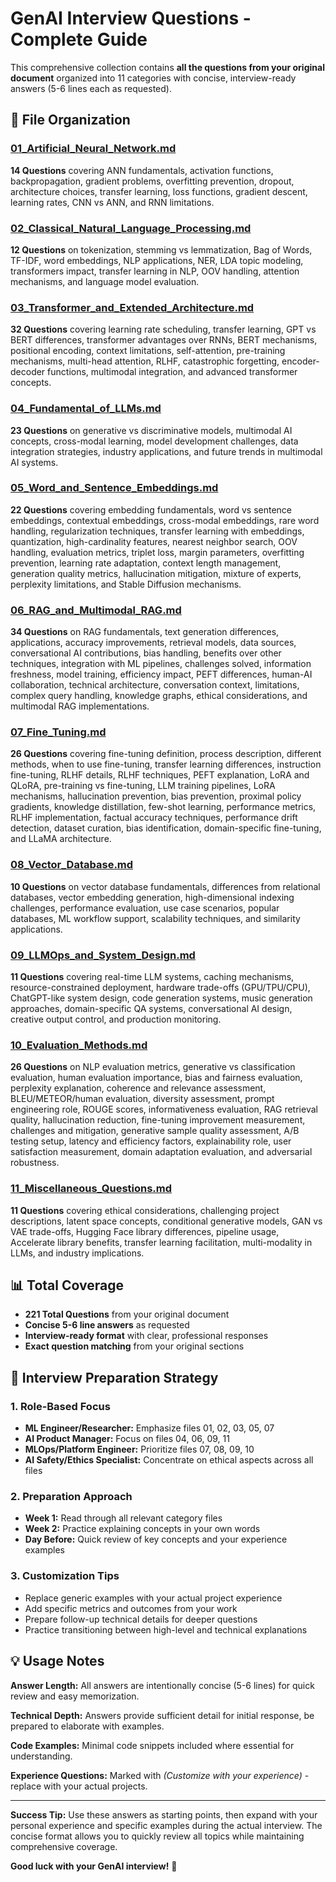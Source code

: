 # GenAI Interview Questions - Complete Guide

This comprehensive collection contains **all the questions from your original document** organized into 11 categories with concise, interview-ready answers (5-6 lines each as requested).

## 📁 File Organization

### [01_Artificial_Neural_Network.md](./01_Artificial_Neural_Network.md)
**14 Questions** covering ANN fundamentals, activation functions, backpropagation, gradient problems, overfitting prevention, dropout, architecture choices, transfer learning, loss functions, gradient descent, learning rates, CNN vs ANN, and RNN limitations.

### [02_Classical_Natural_Language_Processing.md](./02_Classical_Natural_Language_Processing.md)
**12 Questions** on tokenization, stemming vs lemmatization, Bag of Words, TF-IDF, word embeddings, NLP applications, NER, LDA topic modeling, transformers impact, transfer learning in NLP, OOV handling, attention mechanisms, and language model evaluation.

### [03_Transformer_and_Extended_Architecture.md](./03_Transformer_and_Extended_Architecture.md)
**32 Questions** covering learning rate scheduling, transfer learning, GPT vs BERT differences, transformer advantages over RNNs, BERT mechanisms, positional encoding, context limitations, self-attention, pre-training mechanisms, multi-head attention, RLHF, catastrophic forgetting, encoder-decoder functions, multimodal integration, and advanced transformer concepts.

### [04_Fundamental_of_LLMs.md](./04_Fundamental_of_LLMs.md)
**23 Questions** on generative vs discriminative models, multimodal AI concepts, cross-modal learning, model development challenges, data integration strategies, industry applications, and future trends in multimodal AI systems.

### [05_Word_and_Sentence_Embeddings.md](./05_Word_and_Sentence_Embeddings.md)
**22 Questions** covering embedding fundamentals, word vs sentence embeddings, contextual embeddings, cross-modal embeddings, rare word handling, regularization techniques, transfer learning with embeddings, quantization, high-cardinality features, nearest neighbor search, OOV handling, evaluation metrics, triplet loss, margin parameters, overfitting prevention, learning rate adaptation, context length management, generation quality metrics, hallucination mitigation, mixture of experts, perplexity limitations, and Stable Diffusion mechanisms.

### [06_RAG_and_Multimodal_RAG.md](./06_RAG_and_Multimodal_RAG.md)
**34 Questions** on RAG fundamentals, text generation differences, applications, accuracy improvements, retrieval models, data sources, conversational AI contributions, bias handling, benefits over other techniques, integration with ML pipelines, challenges solved, information freshness, model training, efficiency impact, PEFT differences, human-AI collaboration, technical architecture, conversation context, limitations, complex query handling, knowledge graphs, ethical considerations, and multimodal RAG implementations.

### [07_Fine_Tuning.md](./07_Fine_Tuning.md)
**26 Questions** covering fine-tuning definition, process description, different methods, when to use fine-tuning, transfer learning differences, instruction fine-tuning, RLHF details, RLHF techniques, PEFT explanation, LoRA and QLoRA, pre-training vs fine-tuning, LLM training pipelines, LoRA mechanisms, hallucination prevention, bias prevention, proximal policy gradients, knowledge distillation, few-shot learning, performance metrics, RLHF implementation, factual accuracy techniques, performance drift detection, dataset curation, bias identification, domain-specific fine-tuning, and LLaMA architecture.

### [08_Vector_Database.md](./08_Vector_Database.md)
**10 Questions** on vector database fundamentals, differences from relational databases, vector embedding generation, high-dimensional indexing challenges, performance evaluation, use case scenarios, popular databases, ML workflow support, scalability techniques, and similarity applications.

### [09_LLMOps_and_System_Design.md](./09_LLMOps_and_System_Design.md)
**11 Questions** covering real-time LLM systems, caching mechanisms, resource-constrained deployment, hardware trade-offs (GPU/TPU/CPU), ChatGPT-like system design, code generation systems, music generation approaches, domain-specific QA systems, conversational AI design, creative output control, and production monitoring.

### [10_Evaluation_Methods.md](./10_Evaluation_Methods.md)
**26 Questions** on NLP evaluation metrics, generative vs classification evaluation, human evaluation importance, bias and fairness evaluation, perplexity explanation, coherence and relevance assessment, BLEU/METEOR/human evaluation, diversity assessment, prompt engineering role, ROUGE scores, informativeness evaluation, RAG retrieval quality, hallucination reduction, fine-tuning improvement measurement, challenges and mitigation, generative sample quality assessment, A/B testing setup, latency and efficiency factors, explainability role, user satisfaction measurement, domain adaptation evaluation, and adversarial robustness.

### [11_Miscellaneous_Questions.md](./11_Miscellaneous_Questions.md)
**11 Questions** covering ethical considerations, challenging project descriptions, latent space concepts, conditional generative models, GAN vs VAE trade-offs, Hugging Face library differences, pipeline usage, Accelerate library benefits, transfer learning facilitation, multi-modality in LLMs, and industry implications.

## 📊 Total Coverage
- **221 Total Questions** from your original document
- **Concise 5-6 line answers** as requested
- **Interview-ready format** with clear, professional responses
- **Exact question matching** from your original sections

## 🎯 Interview Preparation Strategy

### 1. **Role-Based Focus**
- **ML Engineer/Researcher:** Emphasize files 01, 02, 03, 05, 07
- **AI Product Manager:** Focus on files 04, 06, 09, 11
- **MLOps/Platform Engineer:** Prioritize files 07, 08, 09, 10
- **AI Safety/Ethics Specialist:** Concentrate on ethical aspects across all files

### 2. **Preparation Approach**
- **Week 1:** Read through all relevant category files
- **Week 2:** Practice explaining concepts in your own words
- **Day Before:** Quick review of key concepts and your experience examples

### 3. **Customization Tips**
- Replace generic examples with your actual project experience
- Add specific metrics and outcomes from your work
- Prepare follow-up technical details for deeper questions
- Practice transitioning between high-level and technical explanations

## 💡 Usage Notes

**Answer Length:** All answers are intentionally concise (5-6 lines) for quick review and easy memorization.

**Technical Depth:** Answers provide sufficient detail for initial response, be prepared to elaborate with examples.

**Code Examples:** Minimal code snippets included where essential for understanding.

**Experience Questions:** Marked with *(Customize with your experience)* - replace with your actual projects.

---

**Success Tip:** Use these answers as starting points, then expand with your personal experience and specific examples during the actual interview. The concise format allows you to quickly review all topics while maintaining comprehensive coverage.

**Good luck with your GenAI interview!** 🚀